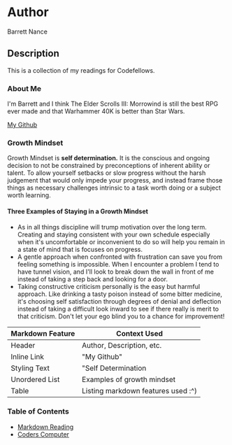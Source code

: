 # Author
Barrett Nance

## Description
This is a collection of my readings for Codefellows.

### About Me
I'm Barrett and I think The Elder Scrolls III: Morrowind is still the best RPG ever made and that Warhammer 40K is better than Star Wars.

[My Github](https://github.com/baxance)

### Growth Mindset
 Growth Mindset is **self determination.** It is the conscious and ongoing decision to not be constrained by preconceptions of inherent ability or talent. To allow yourself setbacks or slow progress without the harsh judgement that would only impede your progress, and instead frame those things as necessary challenges intrinsic to a task worth doing or a subject worth learning.

#### Three Examples of Staying in a Growth Mindset
* As in all things discipline will trump motivation over the long term. Creating and staying consistent with your own schedule especially when it's uncomfortable or inconvenient to do so will help you remain in a state of mind that is focuses on progress.
* A gentle approach when confronted with frustration can save you from feeling something is impossible. When I encounter a problem I tend to have tunnel vision, and I'll look to break down the wall in front of me instead of taking a step back and looking for a door.
* Taking constructive criticism personally is the easy but harmful approach. Like drinking a tasty poison instead of some bitter medicine, it's choosing self satisfaction through degrees of denial and deflection instead of taking a difficult look inward to see if there really is merit to that criticism. Don't let your ego blind you to a chance for improvement!

| Markdown Feature | Context Used |
| ----------- | ----------- |
| Header | Author, Description, etc. |
| Inline Link | "My Github" |
| Styling Text | "Self Determination |
| Unordered List | Examples of growth mindset|
| Table | Listing markdown features used :^) |

### Table of Contents
* [Markdown Reading](markdown.md)
* [Coders Computer](coders_computer.md)
